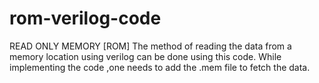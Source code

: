 # rom-verilog-code
READ ONLY MEMORY [ROM]
The method of reading the data from a memory location using verilog can be done using this code.
While implementing the code ,one needs to add the .mem file to fetch the data.
